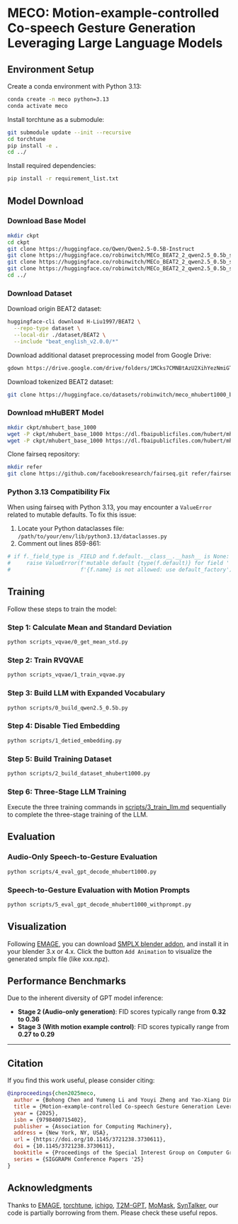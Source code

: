 # MECO: Motion-example-controlled Co-speech Gesture Generation Leveraging Large Language Models

## Environment Setup

Create a conda environment with Python 3.13:
```bash
conda create -n meco python=3.13
conda activate meco
```

Install torchtune as a submodule:
```bash
git submodule update --init --recursive
cd torchtune
pip install -e .
cd ../
```

Install required dependencies:
```bash
pip install -r requirement_list.txt
```

## Model Download

### Download Base Model
```bash
mkdir ckpt
cd ckpt
git clone https://huggingface.co/Qwen/Qwen2.5-0.5B-Instruct
git clone https://huggingface.co/robinwitch/MECo_BEAT2_2_qwen2.5_0.5b_stage1
git clone https://huggingface.co/robinwitch/MECo_BEAT2_2_qwen2.5_0.5b_stage2
git clone https://huggingface.co/robinwitch/MECo_BEAT2_2_qwen2.5_0.5b_stage3
cd ../
```

### Download Dataset

Download origin BEAT2 dataset:
```bash
huggingface-cli download H-Liu1997/BEAT2 \
  --repo-type dataset \
  --local-dir ./dataset/BEAT2 \
  --include "beat_english_v2.0.0/*"
```

Download additional dataset preprocessing model from Google Drive:
```bash
gdown https://drive.google.com/drive/folders/1MCks7CMNBtAzU2XihYezNmiGT_6pWex8?usp=drive_link -O ./dataset/hub --folder
```

Download tokenized BEAT2 dataset:
```bash
git clone https://huggingface.co/datasets/robinwitch/meco_mhubert1000_beat2_2 dataset/meco_mhubert1000_beat2_2
```


### Download mHuBERT Model
```bash
mkdir ckpt/mhubert_base_1000
wget -P ckpt/mhubert_base_1000 https://dl.fbaipublicfiles.com/hubert/mhubert_base_vp_en_es_fr_it3.pt
wget -P ckpt/mhubert_base_1000 https://dl.fbaipublicfiles.com/hubert/mhubert_base_vp_en_es_fr_it3_L11_km1000.bin
```

Clone fairseq repository:
```bash
mkdir refer
git clone https://github.com/facebookresearch/fairseq.git refer/fairseq
```

### Python 3.13 Compatibility Fix

When using fairseq with Python 3.13, you may encounter a `ValueError` related to mutable defaults. To fix this issue:

1. Locate your Python dataclasses file: `/path/to/your/env/lib/python3.13/dataclasses.py`
2. Comment out lines 859-861:
```python
# if f._field_type is _FIELD and f.default.__class__.__hash__ is None:
#     raise ValueError(f'mutable default {type(f.default)} for field '
#                      f'{f.name} is not allowed: use default_factory')
```

## Training

Follow these steps to train the model:

### Step 1: Calculate Mean and Standard Deviation
```bash
python scripts_vqvae/0_get_mean_std.py
```

### Step 2: Train RVQVAE
```bash
python scripts_vqvae/1_train_vqvae.py
```

### Step 3: Build LLM with Expanded Vocabulary
```bash
python scripts/0_build_qwen2.5_0.5b.py
```

### Step 4: Disable Tied Embedding
```bash
python scripts/1_detied_embedding.py
```

### Step 5: Build Training Dataset
```bash
python scripts/2_build_dataset_mhubert1000.py
```

### Step 6: Three-Stage LLM Training

Execute the three training commands in [scripts/3_train_llm.md](scripts/3_train_llm.md) sequentially to complete the three-stage training of the LLM.

## Evaluation

### Audio-Only Speech-to-Gesture Evaluation
```bash
python scripts/4_eval_gpt_decode_mhubert1000.py
```

### Speech-to-Gesture Evaluation with Motion Prompts
```bash
python scripts/5_eval_gpt_decode_mhubert1000_withprompt.py
```
## Visualization

Following [EMAGE](https://github.com/PantoMatrix/PantoMatrix), you can download [SMPLX blender addon](https://drive.google.com/file/d/1O04GfzUw73PkPBhiZNL98vXpgFjewFUy/view?usp=drive_link), and install it in your blender 3.x or 4.x. Click the button `Add Animation` to visualize the generated smplx file (like xxx.npz).

## Performance Benchmarks

Due to the inherent diversity of GPT model inference:

- **Stage 2 (Audio-only generation)**: FID scores typically range from **0.32 to 0.36**
- **Stage 3 (With motion example control)**: FID scores typically range from **0.27 to 0.29**

---

## Citation

If you find this work useful, please consider citing:
```bibtex
@inproceedings{chen2025meco,
  author = {Bohong Chen and Yumeng Li and Youyi Zheng and Yao-Xiang Ding and Kun Zhou},
  title = {Motion-example-controlled Co-speech Gesture Generation Leveraging Large Language Models},
  year = {2025},
  isbn = {9798400715402},
  publisher = {Association for Computing Machinery},
  address = {New York, NY, USA},
  url = {https://doi.org/10.1145/3721238.3730611},
  doi = {10.1145/3721238.3730611},
  booktitle = {Proceedings of the Special Interest Group on Computer Graphics and Interactive Techniques Conference Conference Papers},
  series = {SIGGRAPH Conference Papers '25}
}
```

## Acknowledgments

Thanks to [EMAGE](https://github.com/PantoMatrix/PantoMatrix), [torchtune](https://github.com/meta-pytorch/torchtune), [ichigo](https://github.com/menloresearch/ichigo),  [T2M-GPT](https://github.com/Mael-zys/T2M-GPT), [MoMask](https://github.com/EricGuo5513/momask-codes), [SynTalker](https://github.com/RobinWitch/SynTalker), our code is partially borrowing from them. Please check these useful repos.
